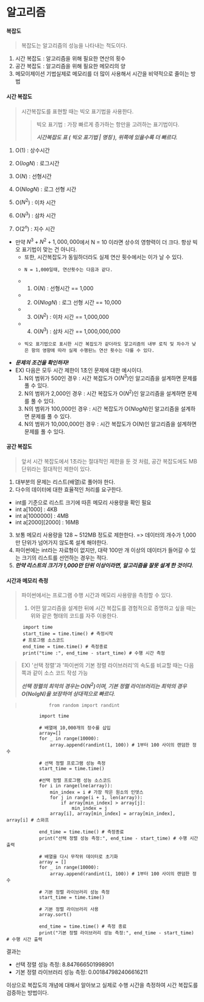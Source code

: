 # 알고리즘

#### 복잡도
> 복잡도는 알고리즘의 성능을 나타내는 척도이다.
  1. 시간 복잡도 : 알고리즘을 위해 필요한 연산의 횟수 
  2. 공간 복잡도 : 알고리즘을 위해 필요한 메모리의 양
  3. 메모이제이션 기법실제로 메모리를 더 많이 사용해서 시간을 비약적으로 줄이는 방법

#### 시간 복잡도
> 시간복잡도를 표현할 때는 빅오 표기법을 사용한다.
>> 빅오 표기법 : 가장 빠르게 증가하는 항만을 고려하는 표기법이다. 
>>
>> ***시간복잡도 표 ( 빅오 표기법 | 명칭 ), 위쪽에 있을수록 더 빠르다.***
  1.    O($1$) : 상수시간
 
  2.    O($logN$) : 로그시간
 
  3.    O($N$) : 선형시간
 
  4.    O($NlogN$) : 로그 선형 시간
 
  5.    O($N^2$) : 이차 시간
 
  6.    O($N^3$) : 삼차 시간
 
  7.    O($2^n$) : 지수 시간

  * 만약 $N^3 + N^2 + 1,000,000$에서 N = 10 이라면 상수의 영향력이 더 크다. 항상 빅오 표기법이 맞는 건 아니다.
    * 또한, 시간복잡도가 동일하더라도 실제 연산 횟수에서는 이가 날 수 있다.
    *     N = 1,000일때, 연산횟수는 다음과 같다.
    * 1.    O($N$) : 선형시간 == 1,000
    * 2.    O($NlogN$) : 로그 선형 시간 == 10,000
    * 3.    O($N^2$) : 이차 시간 == 1,000,000
    * 4.    O($N^3$) : 삼차 시간 == 1,000,000,000
    *     빅오 표기법으로 표시한 시간 복잡도가 같더라도 알고리즘의 내부 로직 및 차수가 낮은 항의 영향에 따라 실제 수행된느 연산 횟수는 다를 수 있다.
     
   * ***문제의 조건을 확인하자!***
   * EX) 다음은 모두 시간 제한이 1초인 문제에 대한 예시이다.
      1. N의 범위가 500인 경우 : 시간 복잡도가 O($N^3$)인 알고리즘을 설계하면 문제를 풀 수 있다.
      2. N의 범위가 2,000인 경우 : 시간 복잡도가 O($N^2$)인 알고리즘을 설계하면 문제를 풀 수 있다.
      3. N의 범위가 100,000인 경우 : 시간 복잡도가 O($NlogN$)인 알고리즘을 설계하면 문제를 풀 수 있다.
      4. N의 범위가 10,000,000인 경우 : 시간 복잡도가 O($N$)인 알고리즘을 설계하면 문제를 풀 수 있다.

#### 공간 복잡도
> 앞서 시간 복잡도에서 1초라는 절대적인 제한을 둔 것 처럼, 공간 복잡도에도 MB 단위라는 절대적인 제한이 있다.
1. 대부분의 문제는 리스트(배열)로 풀어야 한다.
2. 다수의 데이터에 대한 효율적인 처리를 요구한다.
  * int를 기준으로 리스트 크기에 따흔 메모리 사용량을 확인 필요
  * int a[1000] : 4KB
  * int a[1000000] : 4MB
  * int a[2000][2000] : 16MB
3. 보통 메모리 사용량을 128 ~ 512MB 정도로 제한한다. => 데이터의 개수가 1,000만 단위가 넘어가지 않도록 설계 해야한다.
4. 파이썬에는 int라는 자료형이 없지만, 대략 100만 개 이상의 데이터가 들어갈 수 있는 크기의 리스트를 선언하는 경우는 적다.
5. ***만약 리스트의 크기가 1,000만 단위 이상이라면, 알고리즘을 잘못 설계 한 것이다.***

#### 시간과 메모리 측정
> 파이썬에서는 프로그램 수행 시간과 메모리 사용량을 측정할 수 있다.
> 1. 어떤 알고리즘을 설계한 뒤에 시간 복잡도를 경험적으로 증명하고 싶을 때는 위와 같은 형태의 코드를 자주 이용한다.
> 
          import time
          start_time = time.time() # 측정시작
          # 프로그램 소스코드
          end_time = time.time() # 측정종료
          print("time :", end_time - start_time) # 수행 시간 측정
                
> EX) '선택 정렬'과 '파이썬의 기본 정렬 라이브러리'의 속도를 비교할 때는 다음 쪽과 같이 소스 코드 작성 가능
> 
> ***선택 정렬의 최악의 경우는 O($N^2$)이며, 기본 정렬 라이브러리는 최악의 경우 O($NolgN$)을 보장하여 상대적으로 빠르다.***

>               from random import randint
                import time
                
                # 배열에 10,000개의 정수를 삽입
                array=[]
                for _ in range(10000):
                    array.append(randint(1, 100)) # 1부터 100 사이의 랜덤한 정수
                
                # 선택 정렬 프로그램 성능 측정
                start_time = time.time()
                
                #선택 정렬 프로그램 성능 소스코드
                for i in range(lne(array)):
                    min_index = i # 가장 작은 원소의 인뎃스
                    for j in range(i + 1, len(array)):
                        if array[min_index] > array[j]:
                            min_index = j
                    array[i], array[min_index] = array[min_index], array[i] # 스와프
                    
                end_time = time.time() # 측정종료
                print("선택 정렬 성능 측정:", end_time - start_time) # 수행 시간 출력
                
                # 배열을 다시 무작위 데이터로 초기화
                array = []
                for _ in range(10000):
                    array.append(randint(1, 100)) # 1부터 100 사이의 랜덤한 정수
                    
                # 기본 정렬 라이브러리 성능 측정
                start_time = time.time()
                
                # 기본 정렬 라이브러리 사용
                array.sort()
                
                end_time = time.time() # 측정 종료
                print("기본 정렬 라이브러리 성능 측정:", end_time - start_time) # 수행 시간 출력
                
결과는 
* 선택 정렬 성능 측정: 8.847666501998901
* 기본 정렬 라이브러리 성능 측정: 0.001847982406616211

이상으로 복잡도의 개념에 대해서 알아보고 실제로 수행 시간을 측정하여 시간 복잡도를 검증하는 방법이다.
